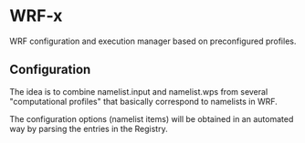 WRF-x
====

WRF configuration and execution manager based on preconfigured profiles.

Configuration
-------------
The idea is to combine namelist.input and namelist.wps from several "computational profiles"
that basically correspond to namelists in WRF.

The configuration options (namelist items) will be obtained in an automated way by parsing the entries in the Registry.

